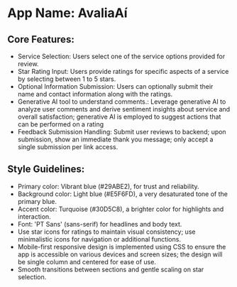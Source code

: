 # **App Name**: AvaliaAí

## Core Features:

- Service Selection: Users select one of the service options provided for review.
- Star Rating Input: Users provide ratings for specific aspects of a service by selecting between 1 to 5 stars.
- Optional Information Submission: Users can optionally submit their name and contact information along with the ratings.
- Generative AI tool to understand comments.: Leverage generative AI to analyze user comments and derive sentiment insights about service and overall satisfaction; generative AI is employed to suggest actions that can be performed on a rating
- Feedback Submission Handling: Submit user reviews to backend; upon submission, show an immediate thank you message; only accept a single submission per link access.

## Style Guidelines:

- Primary color: Vibrant blue (#29ABE2), for trust and reliability.
- Background color: Light blue (#E5F6FD), a very desaturated tone of the primary blue.
- Accent color: Turquoise (#30D5C8), a brighter color for highlights and interaction.
- Font: 'PT Sans' (sans-serif) for headlines and body text.
- Use star icons for ratings to maintain visual consistency; use minimalistic icons for navigation or additional functions.
- Mobile-first responsive design is implemented using CSS to ensure the app is accessible on various devices and screen sizes; the design will be single column and centered for ease of use.
- Smooth transitions between sections and gentle scaling on star selection.